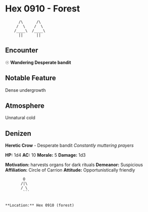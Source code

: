 # Hex 0910 - Forest
```
      /\      /\
     /  \    /  \
    /____\  /____\
      ||      ||
```

## Encounter

☉ **Wandering Desperate bandit**

## Notable Feature

Dense undergrowth

## Atmosphere

Unnatural cold

## Denizen

**Heretic Crow** - Desperate bandit
*Constantly muttering prayers*

**HP:** 1d4 **AC:** 10 **Morale:** 5
**Damage:** 1d3

**Motivation:** harvests organs for dark rituals
**Demeanor:** Suspicious
**Affiliation:** Circle of Carrion
**Attitude:** Opportunistically friendly

```
        O
       /|\
       / \
        ```


**Location:** Hex 0910 (forest)
